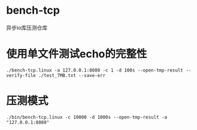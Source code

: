 # bench-tcp
异步io库压测仓库


# 使用单文件测试echo的完整性
```
./bench-tcp.linux -a 127.0.0.1:8080 -c 1 -d 100s --open-tmp-result --verify-file ./test_7MB.txt --save-err
```

# 压测模式
```
./bin/bench-tcp.linux -c 10000 -d 1000s --open-tmp-result -a "127.0.0.1:8080"
```
